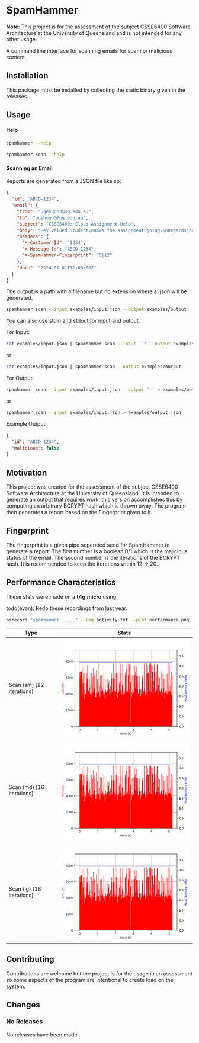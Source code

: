 # SpamHammer

**Note**: This project is for the assessment of the subject CSSE6400 Software Architecture at the University of Queensland and is not intended for any other usage.

A command line interface for scanning emails for spam or malicious content.

## Installation

This package must be installed by collecting the static binary given in the releases.

## Usage

#### Help

```bash
spamhammer --help
```

```bash
spamhammer scan --help
```


#### Scanning an Email

Reports are generated from a JSON file like so:

```json
{
  "id": "ABCD-1234",
  "email": {
    "from": "uqehugh3@uq.edu.au",
    "to": "uqehugh3@uq.edu.au",
    "subject": "CSSE6400: Cloud Assignment Help",
    "body": "Hey Valued Student\nHows the assignment going?\nRegards\nEvan Hughes",
    "headers": {
      "X-Customer-Id": "1234",
      "X-Message-Id": "ABCD-1234",
      "X-SpamHammer-Fingerprint": "0|12"
    },
    "date": "2024-01-01T12:00:00Z"
  }
}
```

The output is a path with a filename but no extension where a .json will be generated.

```bash
spamhammer scan --input examples/input.json --output examples/output
```

You can also use stdin and stdout for input and output.

For Input:

```bash
cat examples/input.json | spamhammer scan --input '-' --output examples/output
```

or 

```bash
cat examples/input.json | spamhammer scan --output examples/output
```

For Output:

```bash
spamhammer scan --input examples/input.json --output '-' > examples/output.json
```

or 

```bash
spamhammer scan --input examples/input.json > examples/output.json
```


Example Output:

```json
{
  "id": "ABCD-1234",
  "malicious": false
}
```

## Motivation

This project was created for the assessment of the subject CSSE6400 Software Architecture at the University of Queensland.  It is intended to generate an output that requires work, this version accomplishes this by computing an arbitrary BCRYPT hash which is thrown away. The program then generates a report based on the Fingerprint given to it.

## Fingerprint

The fingerprint is a given pipe seperated seed for SpamHammer to generate a report. The first number is a boolean 0/1 which is the malicious status of the email. The second number is the iterations of the BCRYPT hash. It is recommended to keep the iterations within 12 -> 20.

## Performance Characteristics

These stats were made on a **t4g.micro** using:

todo(evan): Redo these recordings from last year.

```bash
psrecord "spamhammer ....." --log activity.txt --plot performance.png
```

| Type                      | Stats                        |
|---------------------------|------------------------------|
| Scan (sm) [12 iterations] | ![](performance/scan.png)  |
| Scan (md) [16 iterations] | ![](performance/scan.png)  |
| Scan (lg) [18 iterations] | ![](performance/scan.png)  |

## Contributing

Contributions are welcome but the project is for the usage in an assessment so some aspects of the program are intentional to create load on the system.

## Changes

### No Releases

No releases have been made.